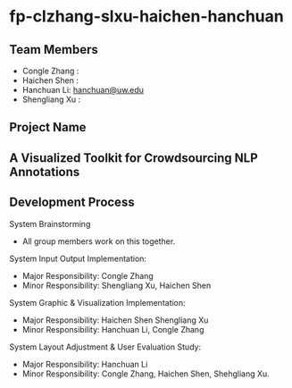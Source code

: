 fp-clzhang-slxu-haichen-hanchuan
================================
## Team Members
- Congle Zhang : 
- Haichen Shen :
- Hanchuan Li: hanchuan@uw.edu
- Shengliang Xu : 

## Project Name
## A Visualized Toolkit for Crowdsourcing NLP Annotations
## Development Process

System Brainstorming
- All group members work on this together.

System Input Output Implementation:
- Major Responsibility: Congle Zhang
- Minor Responsibility: Shengliang Xu, Haichen Shen

System Graphic & Visualization Implementation:
- Major Responsibility: Haichen Shen Shengliang Xu
- Minor Responsibility: Hanchuan Li, Congle Zhang

System Layout Adjustment & User Evaluation Study:
- Major Responsibility: Hanchuan Li
- Minor Responsibility: Congle Zhang, Haichen Shen, Shehgliang Xu.
